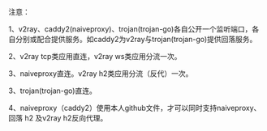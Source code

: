 注意：

1、v2ray、caddy2(naiveproxy)、trojan(trojan-go)各自公开一个监听端口，各自分别或配合提供服务。如caddy2为v2ray与trojan(trojan-go)提供回落服务。

2、v2ray tcp类应用直连，v2ray ws类应用分流一次。

3、naiveproxy直连。v2ray h2类应用分流（反代）一次。

3、trojan(trojan-go)直连。

4、naiveproxy（caddy2）使用本人github文件，才可以同时支持naiveproxy、回落 h2 及v2ray h2反向代理。
